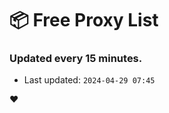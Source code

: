 # :package: Free Proxy List
### Updated every 15 minutes.

- Last updated: `2024-04-29 07:45`

:heart:
